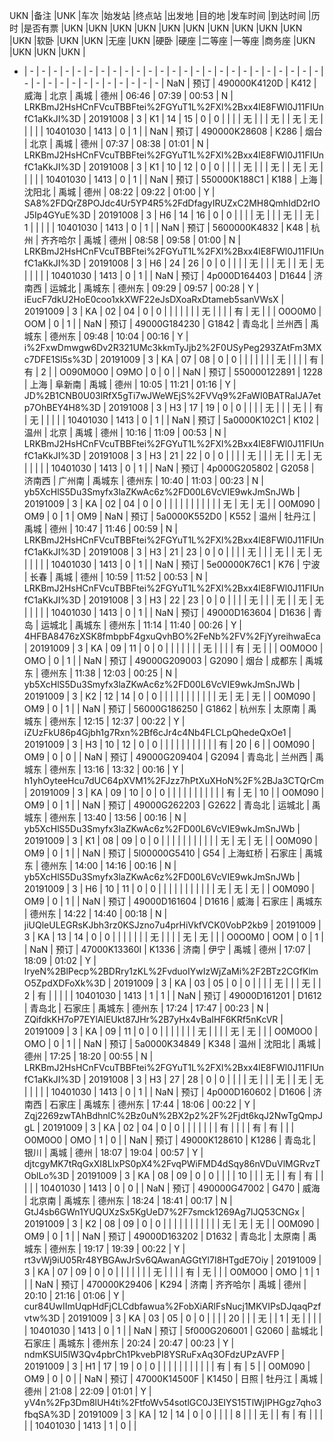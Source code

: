 UKN  |备注  |UNK  |车次  |始发站  |终点站  |出发地  |目的地  |发车时间  |到达时间  |历时  |是否有票  |UKN  |UKN  |UKN  |UKN  |UKN  |UKN  |UKN  |UKN  |UKN  |UKN  |UKN  |软卧  |UKN  |UKN  |无座  |UKN  |硬卧  |硬座  |二等座  |一等座  |商务座  |UKN  |UKN  |UKN  |UKN  |
 - | - | - | - | - | - | - | - | - | - | - | - | - | - | - | - | - | - | - | - | - | - | - | - | - | - | - | - | - | - | - | - | - | - | - | - | - | - |
NaN | 预订 | 490000K4120D | K412 | 威海 | 北京 | 禹城 | 德州 | 06:46 | 07:39 | 00:53 | N | LRKBmJ2HsHCnFVcuTBBFtei%2FGYuT1L%2FXl%2Bxx4lE8FWl0J11FIUnfC1aKkJI%3D | 20191008 | 3 | K1 | 14 | 15 | 0 | 0 |  |  |  | 无 |  |  | 无 |  | 无 | 无 |  |  |  |  | 10401030 | 1413 | 0 | 1 |  | 
NaN | 预订 | 490000K28608 | K286 | 烟台 | 北京 | 禹城 | 德州 | 07:37 | 08:38 | 01:01 | N | LRKBmJ2HsHCnFVcuTBBFtei%2FGYuT1L%2FXl%2Bxx4lE8FWl0J11FIUnfC1aKkJI%3D | 20191008 | 3 | K1 | 10 | 12 | 0 | 0 |  |  |  | 无 |  |  | 无 |  | 无 | 无 |  |  |  |  | 10401030 | 1413 | 0 | 1 |  | 
NaN | 预订 | 550000K188C1 | K188 | 上海 | 沈阳北 | 禹城 | 德州 | 08:22 | 09:22 | 01:00 | Y | SA8%2FDQrZ8POJdc4Ur5YP4R5%2FdDfagyIRUZxC2MH8QmhIdD2rIOJ5Ip4GYuE%3D | 20191008 | 3 | H6 | 14 | 16 | 0 | 0 |  |  |  | 无 |  |  | 无 |  | 无 | 1 |  |  |  |  | 10401030 | 1413 | 0 | 1 |  | 
NaN | 预订 | 5600000K4832 | K48 | 杭州 | 齐齐哈尔 | 禹城 | 德州 | 08:58 | 09:58 | 01:00 | N | LRKBmJ2HsHCnFVcuTBBFtei%2FGYuT1L%2FXl%2Bxx4lE8FWl0J11FIUnfC1aKkJI%3D | 20191008 | 3 | H6 | 24 | 26 | 0 | 0 |  |  |  | 无 |  |  | 无 |  | 无 | 无 |  |  |  |  | 10401030 | 1413 | 0 | 1 |  | 
NaN | 预订 | 4p000D164403 | D1644 | 济南西 | 运城北 | 禹城东 | 德州东 | 09:29 | 09:57 | 00:28 | Y | iEucF7dkU2HoE0coo1xkXWF22eJsDXoaRxDtameb5sanVWsX | 20191009 | 3 | KA | 02 | 04 | 0 | 0 |  |  |  |  |  |  | 无 |  |  |  | 有 | 无 |  |  | O0O0M0 | OOM | 0 | 1 |  | 
NaN | 预订 | 49000G184230 | G1842 | 青岛北 | 兰州西 | 禹城东 | 德州东 | 09:48 | 10:04 | 00:16 | Y | i%2FxwDmwgw6Dv2R321UMc3kkmTyJjb2%2F0USyPeg293ZAtFm3MXc7DFE1Sl5s%3D | 20191009 | 3 | KA | 07 | 08 | 0 | 0 |  |  |  |  |  |  | 无 |  |  |  | 有 | 有 | 2 |  | O090M0O0 | O9MO | 0 | 0 |  | 
NaN | 预订 | 550000122891 | 1228 | 上海 | 阜新南 | 禹城 | 德州 | 10:05 | 11:21 | 01:16 | Y | JD%2B1CNB0U03lRfX5gTi7wJWeWEjS%2FVVq9%2FaWI0BATRaIJA7etp7OhBEY4H8%3D | 20191008 | 3 | H3 | 17 | 19 | 0 | 0 |  |  |  | 无 |  |  | 无 |  | 有 | 无 |  |  |  |  | 10401030 | 1413 | 0 | 1 |  | 
NaN | 预订 | 5a0000K102C1 | K102 | 温州 | 北京 | 禹城 | 德州 | 10:16 | 11:09 | 00:53 | N | LRKBmJ2HsHCnFVcuTBBFtei%2FGYuT1L%2FXl%2Bxx4lE8FWl0J11FIUnfC1aKkJI%3D | 20191008 | 3 | H3 | 21 | 22 | 0 | 0 |  |  |  | 无 |  |  | 无 |  | 无 | 无 |  |  |  |  | 10401030 | 1413 | 0 | 1 |  | 
NaN | 预订 | 4p000G205802 | G2058 | 济南西 | 广州南 | 禹城东 | 德州东 | 10:40 | 11:03 | 00:23 | N | yb5XcHlS5Du3Smyfx3laZKwAc6z%2FD00L6VcVIE9wkJmSnJWb | 20191009 | 3 | KA | 02 | 04 | 0 | 0 |  |  |  |  |  |  |  |  |  |  | 无 | 无 | 无 |  | O0M090 | OM9 | 0 | 1 | OM9 | 
NaN | 预订 | 5a0000K552D0 | K552 | 温州 | 牡丹江 | 禹城 | 德州 | 10:47 | 11:46 | 00:59 | N | LRKBmJ2HsHCnFVcuTBBFtei%2FGYuT1L%2FXl%2Bxx4lE8FWl0J11FIUnfC1aKkJI%3D | 20191008 | 3 | H3 | 21 | 23 | 0 | 0 |  |  |  | 无 |  |  | 无 |  | 无 | 无 |  |  |  |  | 10401030 | 1413 | 0 | 1 |  | 
NaN | 预订 | 5e00000K76C1 | K76 | 宁波 | 长春 | 禹城 | 德州 | 10:59 | 11:52 | 00:53 | N | LRKBmJ2HsHCnFVcuTBBFtei%2FGYuT1L%2FXl%2Bxx4lE8FWl0J11FIUnfC1aKkJI%3D | 20191008 | 3 | H3 | 22 | 23 | 0 | 0 |  |  |  | 无 |  |  | 无 |  | 无 | 无 |  |  |  |  | 10401030 | 1413 | 0 | 1 |  | 
NaN | 预订 | 49000D163604 | D1636 | 青岛 | 运城北 | 禹城东 | 德州东 | 11:14 | 11:40 | 00:26 | Y | 4HFBA8476zXSK8fmbpbF4gxuQvhBO%2FeNb%2FV%2FjYyreihwaEca | 20191009 | 3 | KA | 09 | 11 | 0 | 0 |  |  |  |  |  |  | 无 |  |  |  | 有 | 无 |  |  | O0M0O0 | OMO | 0 | 1 |  | 
NaN | 预订 | 49000G209003 | G2090 | 烟台 | 成都东 | 禹城东 | 德州东 | 11:38 | 12:03 | 00:25 | N | yb5XcHlS5Du3Smyfx3laZKwAc6z%2FD00L6VcVIE9wkJmSnJWb | 20191009 | 3 | K2 | 12 | 14 | 0 | 0 |  |  |  |  |  |  |  |  |  |  | 无 | 无 | 无 |  | O0M090 | OM9 | 0 | 1 |  | 
NaN | 预订 | 56000G186250 | G1862 | 杭州东 | 太原南 | 禹城东 | 德州东 | 12:15 | 12:37 | 00:22 | Y | iZUzFkU86p4Gjbh1g7Rxn%2Bf6cJr4c4Nb4FLCLpQhedeQxOe1 | 20191009 | 3 | H3 | 10 | 12 | 0 | 0 |  |  |  |  |  |  |  |  |  |  | 有 | 20 | 6 |  | O0M090 | OM9 | 0 | 0 |  | 
NaN | 预订 | 49000G209404 | G2094 | 青岛北 | 兰州西 | 禹城东 | 德州东 | 13:16 | 13:32 | 00:16 | Y | h1yhOyteeHcu7dUC64pXVM1%2FJzz7hPtXuXHoN%2F%2BJa3CTQrCm | 20191009 | 3 | KA | 09 | 10 | 0 | 0 |  |  |  |  |  |  |  |  |  |  | 有 | 无 | 10 |  | O0M090 | OM9 | 0 | 1 |  | 
NaN | 预订 | 49000G262203 | G2622 | 青岛北 | 运城北 | 禹城东 | 德州东 | 13:40 | 13:56 | 00:16 | N | yb5XcHlS5Du3Smyfx3laZKwAc6z%2FD00L6VcVIE9wkJmSnJWb | 20191009 | 3 | K1 | 08 | 09 | 0 | 0 |  |  |  |  |  |  |  |  |  |  | 无 | 无 | 无 |  | O0M090 | OM9 | 0 | 1 |  | 
NaN | 预订 | 5l00000G5410 | G54 | 上海虹桥 | 石家庄 | 禹城东 | 德州东 | 14:00 | 14:16 | 00:16 | N | yb5XcHlS5Du3Smyfx3laZKwAc6z%2FD00L6VcVIE9wkJmSnJWb | 20191009 | 3 | H6 | 10 | 11 | 0 | 0 |  |  |  |  |  |  |  |  |  |  | 无 | 无 | 无 |  | O0M090 | OM9 | 0 | 1 |  | 
NaN | 预订 | 49000D161604 | D1616 | 威海 | 石家庄 | 禹城东 | 德州东 | 14:22 | 14:40 | 00:18 | N | jiUQleULEGRsKJbh3rz0KSJzno7u4prHiVkfVCK0VobP2kb9 | 20191009 | 3 | KA | 13 | 14 | 0 | 0 |  |  |  |  |  |  | 无 |  |  |  | 无 | 无 |  |  | O0O0M0 | OOM | 0 | 1 |  | 
NaN | 预订 | 47000K13360I | K1336 | 济南 | 伊宁 | 禹城 | 德州 | 17:07 | 18:09 | 01:02 | Y | lryeN%2BlPecp%2BDRry1zKL%2FvduoIYwIzWjZaMi%2F2BTz2CGfKlmO5ZpdXDFoXk%3D | 20191009 | 3 | KA | 03 | 05 | 0 | 0 |  |  |  | 无 |  |  | 无 |  | 2 | 有 |  |  |  |  | 10401030 | 1413 | 1 | 1 |  | 
NaN | 预订 | 49000D161201 | D1612 | 青岛北 | 石家庄 | 禹城东 | 德州东 | 17:24 | 17:47 | 00:23 | N | ZQifdkKH7oP7EYlAlEUkt87JHr%2B7yHx4vBaIHF6KRf5nKcVR | 20191009 | 3 | KA | 09 | 11 | 0 | 0 |  |  |  |  |  |  | 无 |  |  |  | 无 | 无 |  |  | O0M0O0 | OMO | 0 | 1 |  | 
NaN | 预订 | 5a0000K34849 | K348 | 温州 | 沈阳北 | 禹城 | 德州 | 17:25 | 18:20 | 00:55 | N | LRKBmJ2HsHCnFVcuTBBFtei%2FGYuT1L%2FXl%2Bxx4lE8FWl0J11FIUnfC1aKkJI%3D | 20191008 | 3 | H3 | 27 | 28 | 0 | 0 |  |  |  | 无 |  |  | 无 |  | 无 | 无 |  |  |  |  | 10401030 | 1413 | 0 | 1 |  | 
NaN | 预订 | 4p000D160602 | D1606 | 济南西 | 石家庄 | 禹城东 | 德州东 | 17:44 | 18:06 | 00:22 | Y | Zqj2269zwTAhBdhnlC%2Bz0uN%2BX2p2%2F%2Fjdt6kqJ2NwTgQmpJgL | 20191009 | 3 | KA | 02 | 04 | 0 | 0 |  |  |  |  |  |  | 有 |  |  |  | 有 | 有 |  |  | O0M0O0 | OMO | 1 | 0 |  | 
NaN | 预订 | 49000K128610 | K1286 | 青岛北 | 银川 | 禹城 | 德州 | 18:07 | 19:04 | 00:57 | Y | djtcgyMK7tRqGxXI8LlxPS0pX4%2FvqPWiFMD4dSqy86nVDuVlMGRvzTOblLo%3D | 20191009 | 3 | KA | 08 | 09 | 0 | 0 |  |  |  | 10 |  |  | 无 |  | 有 | 有 |  |  |  |  | 10401030 | 1413 | 0 | 0 |  | 
NaN | 预订 | 490000G47002 | G470 | 威海 | 北京南 | 禹城东 | 德州东 | 18:24 | 18:41 | 00:17 | N | GtJ4sb6GWn1YUQUXzSx5KgUeD7%2F7smck1269Ag7lJQ53CNGx | 20191009 | 3 | K2 | 08 | 09 | 0 | 0 |  |  |  |  |  |  |  |  |  |  | 无 | 无 | 无 |  | O0M090 | OM9 | 0 | 1 |  | 
NaN | 预订 | 49000D163202 | D1632 | 青岛北 | 太原南 | 禹城东 | 德州东 | 19:17 | 19:39 | 00:22 | Y | rt3vWj9iU05Rr48YBGAwJrSv6QAwanAGGtYl7I8HTgdE7Oiy | 20191009 | 3 | KA | 07 | 09 | 0 | 0 |  |  |  |  |  |  | 无 |  |  |  | 有 | 无 |  |  | O0M0O0 | OMO | 1 | 1 |  | 
NaN | 预订 | 470000K29406 | K294 | 济南 | 齐齐哈尔 | 禹城 | 德州 | 20:10 | 21:16 | 01:06 | Y | cur84UwIImUqpHdFjCLCdbfawua%2FobXiARlFsNucj1MKVIPsDJqaqPzfvtw%3D | 20191009 | 3 | KA | 03 | 05 | 0 | 0 |  |  |  | 20 |  |  | 无 |  | 1 | 无 |  |  |  |  | 10401030 | 1413 | 0 | 1 |  | 
NaN | 预订 | 5f000G206001 | G2060 | 盐城北 | 石家庄 | 禹城东 | 德州东 | 20:24 | 20:47 | 00:23 | Y | ndmKSUI5lW3Qv4pbrCh1PkvebPI8YSRuFxAq3OFdzUPzAVFP | 20191009 | 3 | H1 | 17 | 19 | 0 | 0 |  |  |  |  |  |  |  |  |  |  | 有 | 有 | 5 |  | O0M090 | OM9 | 0 | 0 |  | 
NaN | 预订 | 47000K14500F | K1450 | 日照 | 牡丹江 | 禹城 | 德州 | 21:08 | 22:09 | 01:01 | Y | yV4n%2Fp3Dm8lUH4ti%2FtfoWv54sotlGC0J3EIYS15TlWjIPHGgz7qho3fbqSA%3D | 20191009 | 3 | KA | 12 | 14 | 0 | 0 |  |  |  | 8 |  |  | 无 |  | 有 | 有 |  |  |  |  | 10401030 | 1413 | 1 | 0 |  | 
